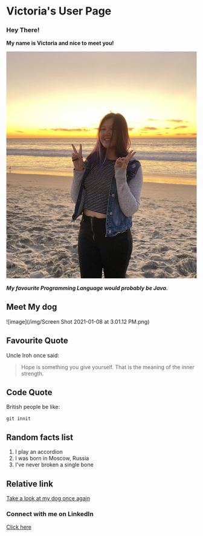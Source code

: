 # Victoria's User Page
### Hey There!
**My name is Victoria and nice to meet you!**

![image](/img/IMG_0524.jpeg)

***My favourite Programming Language would probably be Java.***

## Meet My dog

![image](/img/Screen Shot 2021-01-08 at 3.01.12 PM.png)

## Favourite Quote
Uncle Iroh once said:
> Hope is something you give yourself. That is the meaning of the inner strength.

## Code Quote
British people be like:

```
git innit

```
## Random facts list

1. I play an accordion
2. I was born in Moscow, Russia
3. I've never broken a single bone

## Relative link
[Take a look at my dog once again](#meet-my-dog)

### Connect with me on LinkedIn
[Click here](https://www.linkedin.com/in/victoria-edeeva/)


